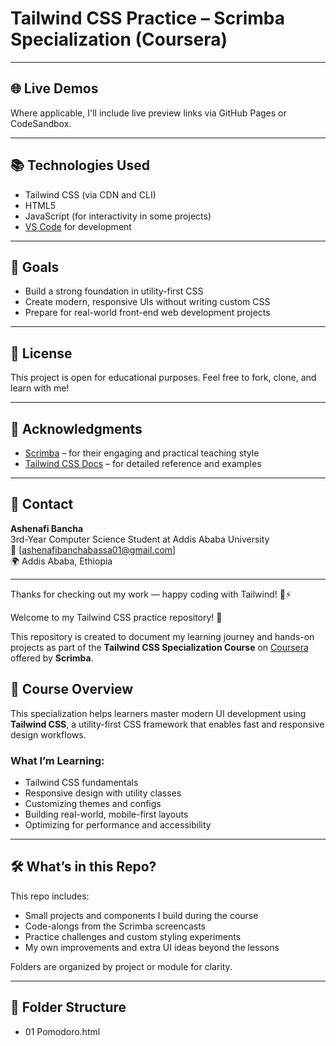 # Tailwind CSS Practice – Scrimba Specialization (Coursera)

---

## 🌐 Live Demos

Where applicable, I'll include live preview links via GitHub Pages or CodeSandbox.

---

## 📚 Technologies Used

- Tailwind CSS (via CDN and CLI)
- HTML5
- JavaScript (for interactivity in some projects)
- [VS Code](https://code.visualstudio.com/) for development

---

## 🧠 Goals

- Build a strong foundation in utility-first CSS
- Create modern, responsive UIs without writing custom CSS
- Prepare for real-world front-end web development projects

---

## 🔖 License

This project is open for educational purposes. Feel free to fork, clone, and learn with me!

---

## 🙌 Acknowledgments

- [Scrimba](https://scrimba.com/) – for their engaging and practical teaching style
- [Tailwind CSS Docs](https://tailwindcss.com/docs) – for detailed reference and examples

---

## 📩 Contact

**Ashenafi Bancha**  
3rd-Year Computer Science Student at Addis Ababa University  
📧 [ashenafibanchabassa01@gmail.com]  
🌍 Addis Ababa, Ethiopia

---

Thanks for checking out my work — happy coding with Tailwind! 🎨⚡


Welcome to my Tailwind CSS practice repository! 👋

This repository is created to document my learning journey and hands-on projects as part of the **Tailwind CSS Specialization Course** on [Coursera](https://www.coursera.org) offered by **Scrimba**.

## 🚀 Course Overview

This specialization helps learners master modern UI development using **Tailwind CSS**, a utility-first CSS framework that enables fast and responsive design workflows.

### What I’m Learning:
- Tailwind CSS fundamentals
- Responsive design with utility classes
- Customizing themes and configs
- Building real-world, mobile-first layouts
- Optimizing for performance and accessibility

---

## 🛠️ What’s in this Repo?

This repo includes:
- Small projects and components I build during the course
- Code-alongs from the Scrimba screencasts
- Practice challenges and custom styling experiments
- My own improvements and extra UI ideas beyond the lessons

Folders are organized by project or module for clarity.

---

## 📂 Folder Structure 
- 01 Pomodoro.html

